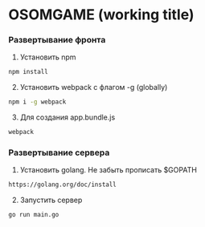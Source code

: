 # OSOMGAME (working title)

### Развертывание фронта

1. Установить npm
```sh
npm install
```

2. Установить webpack с флагом -g (globally)
```sh
npm i -g webpack
```

3. Для создания app.bundle.js
```sh
webpack
```

### Развертывание сервера

1. Установить golang. Не забыть прописать $GOPATH
```sh
https://golang.org/doc/install
```

2. Запустить сервер
```sh
go run main.go
```
